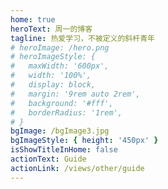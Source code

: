 ```yaml
---
home: true
heroText: 周一的博客
tagline: 热爱学习，不被定义的斜杆青年
# heroImage: /hero.png
# heroImageStyle: {
#   maxWidth: '600px',
#   width: '100%',
#   display: block,
#   margin: '9rem auto 2rem',
#   background: '#fff',
#   borderRadius: '1rem',
# }
bgImage: /bgImage3.jpg
bgImageStyle: { height: '450px' }
isShowTitleInHome: false
actionText: Guide
actionLink: /views/other/guide
---
```

